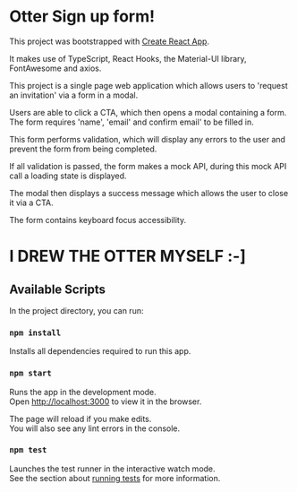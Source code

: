 # Otter Sign up form!

This project was bootstrapped with [Create React App](https://github.com/facebook/create-react-app).

It makes use of TypeScript, React Hooks, the Material-UI library, FontAwesome and axios.

This project is a single page web application which allows users to 'request an invitation' via a form in a modal.

Users are able to click a CTA, which then opens a modal containing a form. The form requires 'name', 'email' and confirm email' to be filled in.

This form performs validation, which will display any errors to the user and prevent the form from being completed.

If all validation is passed, the form makes a mock API, during this mock API call a loading state is displayed.

The modal then displays a success message which allows the user to close it via a CTA.

The form contains keyboard focus accessibility.

# I DREW THE OTTER MYSELF :-]

## Available Scripts

In the project directory, you can run:

### `npm install`
Installs all dependencies required to run this app.

### `npm start`

Runs the app in the development mode.\
Open [http://localhost:3000](http://localhost:3000) to view it in the browser.

The page will reload if you make edits.\
You will also see any lint errors in the console.

### `npm test`

Launches the test runner in the interactive watch mode.\
See the section about [running tests](https://facebook.github.io/create-react-app/docs/running-tests) for more information.
